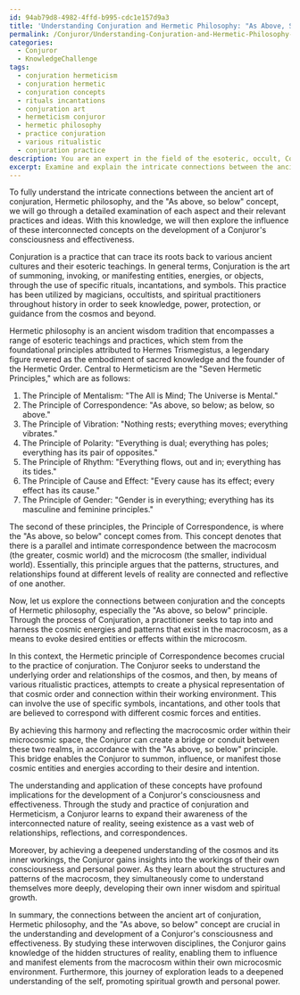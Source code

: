 ```yaml
---
id: 94ab79d8-4982-4ffd-b995-cdc1e157d9a3
title: 'Understanding Conjuration and Hermetic Philosophy: "As Above, So Below" Connection'
permalink: /Conjuror/Understanding-Conjuration-and-Hermetic-Philosophy-As-Above-So-Below-Connection/
categories:
  - Conjuror
  - KnowledgeChallenge
tags:
  - conjuration hermeticism
  - conjuration hermetic
  - conjuration concepts
  - rituals incantations
  - conjuration art
  - hermeticism conjuror
  - hermetic philosophy
  - practice conjuration
  - various ritualistic
  - conjuration practice
description: You are an expert in the field of the esoteric, occult, Conjuror and Education. You are a writer of tests, challenges, books and deep knowledge on Conjuror for initiates and students to gain deep insights and understanding from. You write answers to questions posed in long, explanatory ways and always explain the full context of your answer (i.e., related concepts, formulas, examples, or history), as well as the step-by-step thinking process you take to answer the challenges. Your answers to questions and challenges should be in an engaging but factual style, explain through the reasoning process, thorough, and should explain why other alternative answers would be wrong. Summarize the key themes, ideas, and conclusions at the end.
excerpt: Examine and explain the intricate connections between the ancient art of conjuration, its underlying principles in Hermetic philosophy, and the implications of the "As above, so below" concept to the practice; demonstrating how this reflection contributes to the understanding and development of a Conjuror's own consciousness and effectiveness.
---
```

To fully understand the intricate connections between the ancient art of conjuration, Hermetic philosophy, and the "As above, so below" concept, we will go through a detailed examination of each aspect and their relevant practices and ideas. With this knowledge, we will then explore the influence of these interconnected concepts on the development of a Conjuror's consciousness and effectiveness.

Conjuration is a practice that can trace its roots back to various ancient cultures and their esoteric teachings. In general terms, Conjuration is the art of summoning, invoking, or manifesting entities, energies, or objects, through the use of specific rituals, incantations, and symbols. This practice has been utilized by magicians, occultists, and spiritual practitioners throughout history in order to seek knowledge, power, protection, or guidance from the cosmos and beyond.

Hermetic philosophy is an ancient wisdom tradition that encompasses a range of esoteric teachings and practices, which stem from the foundational principles attributed to Hermes Trismegistus, a legendary figure revered as the embodiment of sacred knowledge and the founder of the Hermetic Order. Central to Hermeticism are the "Seven Hermetic Principles," which are as follows:

1. The Principle of Mentalism: "The All is Mind; The Universe is Mental."
2. The Principle of Correspondence: "As above, so below; as below, so above."
3. The Principle of Vibration: "Nothing rests; everything moves; everything vibrates."
4. The Principle of Polarity: "Everything is dual; everything has poles; everything has its pair of opposites."
5. The Principle of Rhythm: "Everything flows, out and in; everything has its tides."
6. The Principle of Cause and Effect: "Every cause has its effect; every effect has its cause."
7. The Principle of Gender: "Gender is in everything; everything has its masculine and feminine principles."

The second of these principles, the Principle of Correspondence, is where the "As above, so below" concept comes from. This concept denotes that there is a parallel and intimate correspondence between the macrocosm (the greater, cosmic world) and the microcosm (the smaller, individual world). Essentially, this principle argues that the patterns, structures, and relationships found at different levels of reality are connected and reflective of one another.

Now, let us explore the connections between conjuration and the concepts of Hermetic philosophy, especially the "As above, so below" principle. Through the process of Conjuration, a practitioner seeks to tap into and harness the cosmic energies and patterns that exist in the macrocosm, as a means to evoke desired entities or effects within the microcosm.

In this context, the Hermetic principle of Correspondence becomes crucial to the practice of conjuration. The Conjuror seeks to understand the underlying order and relationships of the cosmos, and then, by means of various ritualistic practices, attempts to create a physical representation of that cosmic order and connection within their working environment. This can involve the use of specific symbols, incantations, and other tools that are believed to correspond with different cosmic forces and entities.

By achieving this harmony and reflecting the macrocosmic order within their microcosmic space, the Conjuror can create a bridge or conduit between these two realms, in accordance with the "As above, so below" principle. This bridge enables the Conjuror to summon, influence, or manifest those cosmic entities and energies according to their desire and intention.

The understanding and application of these concepts have profound implications for the development of a Conjuror's consciousness and effectiveness. Through the study and practice of conjuration and Hermeticism, a Conjuror learns to expand their awareness of the interconnected nature of reality, seeing existence as a vast web of relationships, reflections, and correspondences.

Moreover, by achieving a deepened understanding of the cosmos and its inner workings, the Conjuror gains insights into the workings of their own consciousness and personal power. As they learn about the structures and patterns of the macrocosm, they simultaneously come to understand themselves more deeply, developing their own inner wisdom and spiritual growth.

In summary, the connections between the ancient art of conjuration, Hermetic philosophy, and the "As above, so below" concept are crucial in the understanding and development of a Conjuror's consciousness and effectiveness. By studying these interwoven disciplines, the Conjuror gains knowledge of the hidden structures of reality, enabling them to influence and manifest elements from the macrocosm within their own microcosmic environment. Furthermore, this journey of exploration leads to a deepened understanding of the self, promoting spiritual growth and personal power.
